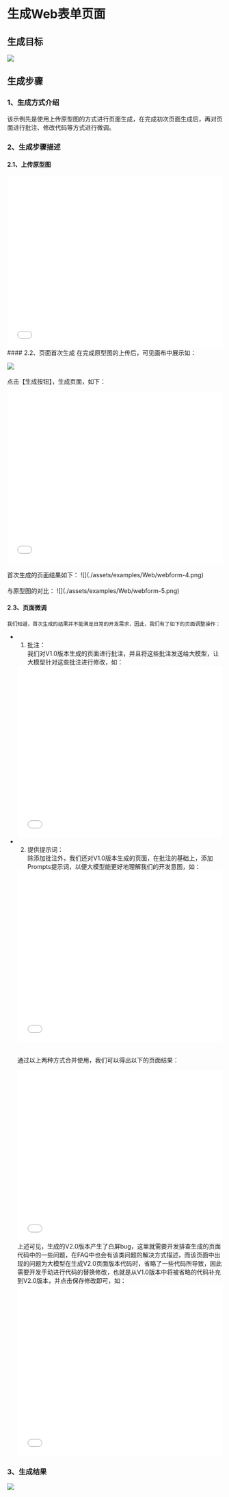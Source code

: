 # 生成Web表单页面

## 生成目标

![](./assets/examples/Web/表单1.jpeg)

## 生成步骤

### 1、生成方式介绍

该示例先是使用上传原型图的方式进行页面生成，在完成初次页面生成后，再对页面进行批注、修改代码等方式进行微调。


### 2、生成步骤描述
#### 2.1、上传原型图
<iframe style="width:100%;height:400px;" src="//player.bilibili.com/player.html?aid=1851678532&bvid=BV1sW421c7VH&cid=1468469601&p=1" scrolling="no" border="0" frameborder="no" framespacing="0" allowfullscreen="true"> </iframe>
#### 2.2、页面首次生成
在完成原型图的上传后，可见画布中展示如：<br>

![](./assets/examples/Web/webform-2.png)
<br><br>
点击【生成按钮】，生成页面，如下：
<iframe style="width:100%;height:400px;" src="//player.bilibili.com/player.html?aid=1851601330&bvid=BV1GW421c7mH&cid=1468471466&p=1" scrolling="no" border="0" frameborder="no" framespacing="0" allowfullscreen="true"> </iframe>
<br><br>
首次生成的页面结果如下：
![](./assets/examples/Web/webform-4.png)
<br><br>
与原型图的对比：
![](./assets/examples/Web/webform-5.png)

#### 2.3、页面微调
    我们知道，首次生成的结果并不能满足日常的开发需求，因此，我们有了如下的页面调整操作：
* 1. 批注：
    <br>我们对V1.0版本生成的页面进行批注，并且将这些批注发送给大模型，让大模型针对这些批注进行修改，如：
    <iframe style="width:100%;height:400px;" src="//player.bilibili.com/player.html?aid=1851556351&bvid=BV1fW421F7pn&cid=1468473342&p=1" scrolling="no" border="0" frameborder="no" framespacing="0" allowfullscreen="true"> </iframe>
* 2. 提供提示词：
    <br>除添加批注外，我们还对V1.0版本生成的页面，在批注的基础上，添加Prompts提示词，以便大模型能更好地理解我们的开发意图，如：
    <iframe style="width:100%;height:400px;" src="//player.bilibili.com/player.html?aid=1151738203&bvid=BV1EZ421h7tg&cid=1468475105&p=1" scrolling="no" border="0" frameborder="no" framespacing="0" allowfullscreen="true"> </iframe>

    <br>通过以上两种方式合并使用，我们可以得出以下的页面结果：
    <iframe style="width:100%;height:400px;" src="//player.bilibili.com/player.html?aid=1351648986&bvid=BV1p6421c73X&cid=1468476823&p=1" scrolling="no" border="0" frameborder="no" framespacing="0" allowfullscreen="true"> </iframe>
    <br>
    上述可见，生成的V2.0版本产生了白屏bug，这里就需要开发排查生成的页面代码中的一些问题，在FAQ中也会有该类问题的解决方式描述，而该页面中出现的问题为大模型在生成V2.0页面版本代码时，省略了一些代码所导致，因此需要开发手动进行代码的替换修改，也就是从V1.0版本中将被省略的代码补充到V2.0版本，并点击保存修改即可，如：
    <iframe style="width:100%;height:400px;" src="//player.bilibili.com/player.html?aid=1801742555&bvid=BV17t421V7Nv&cid=1468478805&p=1" scrolling="no" border="0" frameborder="no" framespacing="0" allowfullscreen="true"> </iframe>
### 3、生成结果
![](./assets/examples/Web/webform-10.jpg)
<style>
    .page-inner{
        width: 100% !important;
    }
    @media (max-width: 1240px){
        .page-inner{
         width: 100% !important;
    }
    }
</style>